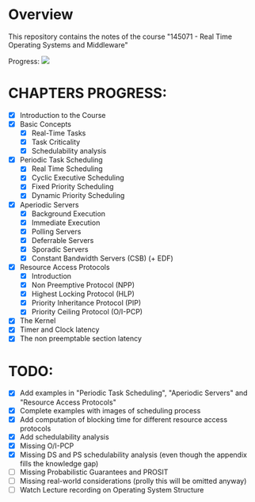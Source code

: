 # Overview #
This repository contains the notes of the course "145071 - Real Time Operating Systems and Middleware"

Progress: ![](https://us-central1-progress-markdown.cloudfunctions.net/progress/80)

# CHAPTERS PROGRESS: #
- [x] Introduction to the Course
- [x] Basic Concepts
    - [x] Real-Time Tasks
    - [x] Task Criticality
    - [x] Schedulability analysis
- [x] Periodic Task Scheduling
    - [x] Real Time Scheduling
    - [x] Cyclic Executive Scheduling
    - [x] Fixed Priority Scheduling
    - [x] Dynamic Priority Scheduling
- [x] Aperiodic Servers
    - [x] Background Execution
    - [x] Immediate Execution
    - [x] Polling Servers
    - [x] Deferrable Servers
    - [x] Sporadic Servers
    - [x] Constant Bandwidth Servers (CSB) (+ EDF)
- [x] Resource Access Protocols
    - [x] Introduction
    - [x] Non Preemptive Protocol (NPP)
    - [x] Highest Locking Protocol (HLP)
    - [x] Priority Inheritance Protocol (PIP)
    - [x] Priority Ceiling Protocol (O/I-PCP)
- [x] The Kernel
- [x] Timer and Clock latency
- [x] The non preemptable section latency 

# TODO: #
- [x] Add examples in "Periodic Task Scheduling", "Aperiodic Servers" and "Resource Access Protocols"
- [x] Complete examples with images of scheduling process
- [x] Add computation of blocking time for different resource access protocols
- [x] Add schedulability analysis
- [x] Missing O/I-PCP
- [x] Missing DS and PS schedulability analysis (even though the appendix fills the knowledge gap)
- [ ] Missing Probabilistic Guarantees and PROSIT
- [ ] Missing real-world considerations (prolly this will be omitted anyway)
- [ ] Watch Lecture recording on Operating System Structure